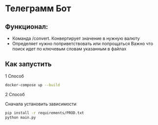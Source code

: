 # Телеграмм Бот 

## Функционал: 
* Команда /convert. Конвертирует значение в нужную валюту
* Определяет нужно поприветствовать или попрощаться
Важно что поиск идет по ключевым словам указанным в файлах 

## Как запустить

1 Способ
```sh
docker-compose up --build
```

2 Способ 

Сначала установить зависимости
```sh
pip install -r requirements/PROD.txt
python main.py
```